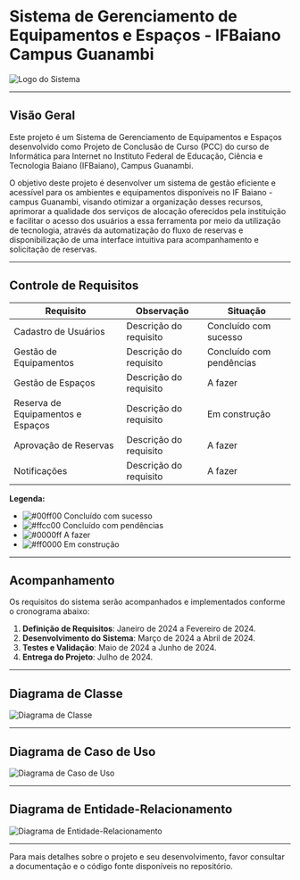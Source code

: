 # Sistema de Gerenciamento de Equipamentos e Espaços - IFBaiano Campus Guanambi

![Logo do Sistema](link_para_logo)

---

## Visão Geral

Este projeto é um Sistema de Gerenciamento de Equipamentos e Espaços desenvolvido como Projeto de Conclusão de Curso (PCC) do curso de Informática para Internet no Instituto Federal de Educação, Ciência e Tecnologia Baiano (IFBaiano), Campus Guanambi.

O objetivo deste projeto é desenvolver um sistema de gestão eficiente e acessível para os ambientes e equipamentos disponíveis no IF Baiano - campus Guanambi, visando otimizar a organização desses recursos, aprimorar a qualidade dos serviços de alocação oferecidos pela instituição e facilitar o acesso dos usuários a essa ferramenta por meio da utilização de tecnologia, através da automatização do fluxo de reservas e disponibilização de uma interface intuitiva para acompanhamento e solicitação de reservas.

---

## Controle de Requisitos

| Requisito | Observação | Situação                  |
|-----------|------------|---------------------------|
| Cadastro de Usuários | Descrição do requisito | Concluído com sucesso |
| Gestão de Equipamentos | Descrição do requisito | Concluído com pendências |
| Gestão de Espaços | Descrição do requisito | A fazer |
| Reserva de Equipamentos e Espaços | Descrição do requisito | Em construção |
| Aprovação de Reservas | Descrição do requisito | A fazer |
| Notificações | Descrição do requisito | A fazer |

**Legenda:**
- ![#00ff00](https://via.placeholder.com/15/00ff00/000000?text=+) Concluído com sucesso
- ![#ffcc00](https://via.placeholder.com/15/ffcc00/000000?text=+) Concluído com pendências
- ![#0000ff](https://via.placeholder.com/15/0000ff/000000?text=+) A fazer
- ![#ff0000](https://via.placeholder.com/15/ff0000/000000?text=+) Em construção

---

## Acompanhamento

Os requisitos do sistema serão acompanhados e implementados conforme o cronograma abaixo:

1. **Definição de Requisitos**: Janeiro de 2024 a Fevereiro de 2024.
2. **Desenvolvimento do Sistema**: Março de 2024 a Abril de 2024.
3. **Testes e Validação**: Maio de 2024 a Junho de 2024.
4. **Entrega do Projeto**: Julho de 2024.

---

## Diagrama de Classe

![Diagrama de Classe](link_para_imagem)

---

## Diagrama de Caso de Uso

![Diagrama de Caso de Uso](link_para_imagem)

---

## Diagrama de Entidade-Relacionamento

![Diagrama de Entidade-Relacionamento](link_para_imagem)

---

Para mais detalhes sobre o projeto e seu desenvolvimento, favor consultar a documentação e o código fonte disponíveis no repositório.
